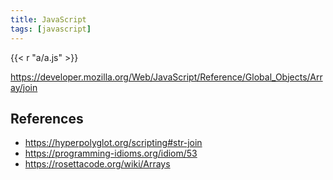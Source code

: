 ```yaml
---
title: JavaScript
tags: [javascript]
---
```


{{< r "a/a.js" >}}

<https://developer.mozilla.org/Web/JavaScript/Reference/Global_Objects/Array/join>

## References

- <https://hyperpolyglot.org/scripting#str-join>
- <https://programming-idioms.org/idiom/53>
- <https://rosettacode.org/wiki/Arrays>
